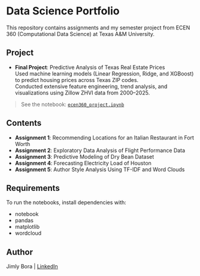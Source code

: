 # Data Science Portfolio

This repository contains assignments and my semester project from ECEN 360 (Computational Data Science) at Texas A&M University.

## Project

- **Final Project**: Predictive Analysis of Texas Real Estate Prices  
  Used machine learning models (Linear Regression, Ridge, and XGBoost) to predict housing prices across Texas ZIP codes.  
  Conducted extensive feature engineering, trend analysis, and visualizations using Zillow ZHVI data from 2000–2025.

> See the notebook: [`ecen360_project.ipynb`](./ecen360_project.ipynb)

## Contents

- **Assignment 1**: Recommending Locations for an Italian Restaurant in Fort Worth  
- **Assignment 2**: Exploratory Data Analysis of Flight Performance Data  
- **Assignment 3**: Predictive Modeling of Dry Bean Dataset
- **Assignment 4**: Forecasting Electricity Load of Houston
- **Assignment 5**: Author Style Analysis Using TF-IDF and Word Clouds

## Requirements

To run the notebooks, install dependencies with:
- notebook
- pandas
- matplotlib
- wordcloud

## Author

Jimly Bora | [LinkedIn](https://www.linkedin.com/in/jimlybora)


